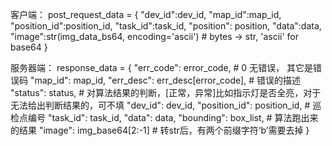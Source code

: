 客户端：
post_request_data = {
        "dev_id":dev_id,
        "map_id":map_id,
        "position_id":position_id,
        "task_id":task_id,
        "position": position,
        "data":data,
        "image":str(img_data_bs64, encoding='ascii')  # bytes -> str, 'ascii' for base64
    }
    
    

服务器端：
response_data = {
                    "err_code": error_code,  # 0 无错误， 其它是错误码
                    "map_id": map_id,
                    "err_desc": err_desc[error_code],  # 错误的描述
                    "status": status,  # 对算法结果的判断，[正常，异常]比如指示灯是否全亮，对于无法给出判断结果的，可不填
                    "dev_id": dev_id,
                    "position_id": position_id,  # 巡检点编号
                    "task_id": task_id,
                    "data": data,
                    "bounding": box_list,  # 算法跑出来的结果
                    "image": img_base64[2:-1]  # 转str后，有两个前缀字符‘b’需要去掉
                }
                
                
                
